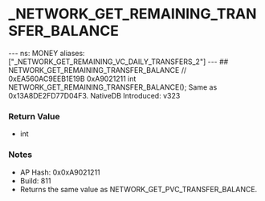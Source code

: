# _NETWORK_GET_REMAINING_TRANSFER_BALANCE

--- ns: MONEY aliases: ["_NETWORK_GET_REMAINING_VC_DAILY_TRANSFERS_2"] --- ## NETWORK_GET_REMAINING_TRANSFER_BALANCE  // 0xEA560AC9EEB1E19B 0xA9021211 int NETWORK_GET_REMAINING_TRANSFER_BALANCE();  Same as 0x13A8DE2FD77D04F3.  NativeDB Introduced: v323

### Return Value
* int

### Notes
* AP Hash: 0x0xA9021211
* Build: 811
* Returns the same value as NETWORK_GET_PVC_TRANSFER_BALANCE.


